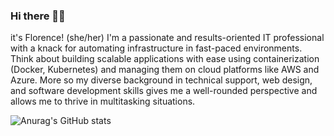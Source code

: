 ### Hi there 👋🏾

it's Florence! (she/her) I'm a passionate and results-oriented IT professional with a knack for automating infrastructure in fast-paced environments. Think about building scalable applications with ease using containerization (Docker, Kubernetes) and managing them on cloud platforms like AWS and Azure. More so my diverse background in technical support, web design, and software development skills gives me a well-rounded perspective and allows me to thrive in multitasking situations.

![Anurag's GitHub stats](https://github-readme-stats.vercel.app/api?username=florenceErnestinaOsei&theme=dark&show_icons=true)
